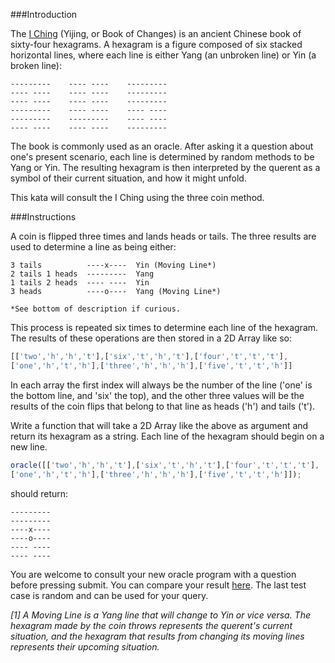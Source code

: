 ###Introduction

The [I Ching](https://en.wikipedia.org/wiki/I_Ching) (Yijing, or Book of Changes) is an ancient Chinese book of sixty-four hexagrams. 
A hexagram is a figure composed of six stacked horizontal lines, where each line is either Yang (an unbroken line) or Yin (a broken line):
```
---------    ---- ----    ---------    
---- ----    ---- ----    ---------    
---- ----    ---- ----    ---------    
---------    ---- ----    ---- ----    
---------    ---------    ---- ----    
---- ----    ---- ----    ---------    
```
The book is commonly used as an oracle. After asking it a question about one's present scenario,
each line is determined by random methods to be Yang or Yin. The resulting hexagram is then interpreted by the querent as a symbol of their current situation, and how it might unfold.

This kata will consult the I Ching using the three coin method.

###Instructions

A coin is flipped three times and lands heads
or tails. The three results are used to
determine a line as being either:
```
3 tails          ----x----  Yin (Moving Line*)
2 tails 1 heads  ---------  Yang
1 tails 2 heads  ---- ----  Yin 
3 heads          ----o----  Yang (Moving Line*)

*See bottom of description if curious.
```
This process is repeated six times to determine
each line of the hexagram. The results of these
operations are then stored in a 2D Array like so:
```javascript
[['two','h','h','t'],['six','t','h','t'],['four','t','t','t'],
['one','h','t','h'],['three','h','h','h'],['five','t','t','h']]
```
In each array the first index will always be the number of the line ('one' is the bottom line, and 'six' the top), and the other three values will be the results of the coin flips that belong to that line as heads ('h') and tails ('t').

Write a function that will take a 2D Array like the above as argument and return its hexagram as a string. Each line of the hexagram should begin on a new line.

```javascript
oracle([['two','h','h','t'],['six','t','h','t'],['four','t','t','t'], 
['one','h','t','h'],['three','h','h','h'],['five','t','t','h']]);
```
should return:
```
---------
---------
----x----
----o----
---- ----
---- ----
```
You are welcome to consult your new oracle program with a question before pressing submit. You can compare your result [here](http://www.ichingfortune.com/hexagrams.php). The last test case is random and can be used for your query.

*[1] A Moving Line is a Yang line that will change
to Yin or vice versa. The hexagram made by the coin
throws represents the querent's current situation,
and the hexagram that results from changing its
moving lines represents their upcoming situation.*